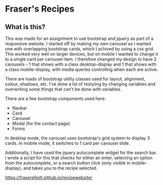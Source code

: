 # Fraser's Recipes

## What is this?

This was made for an assignment to use bootstrap and jquery as part of a responsive website. I started off by making my own carousel as I wanted one with overlapping bootstrap cards, which I achived by using a css grid. This worked very well on larger devices, but on mobile I wanted to change it to a single card per carousel-item. I therefore changed my design to have 2 carousels - 1 that shows with a class desktop-display and 1 that shows with a class mobile-display, with media queries controlling when each are active.

There are loads of bootstrap utility classes used for layout, alignment, colour, shadows, etc. I've done a lot of restyling by changing variables and overwriting some things that can't be done with variables.

There are a few bootstrap components used here:
- Navbar
- Card
- Carousel
- Modal (for the contact page)
- Forms

In desktop mode, the carousel uses bootstrap's grid system to display 3 cards. In mobile mode, it switches to 1 card per carousel slide.

Additionally, I have used the jquery autocomplete widget for the search bar. I wrote a script for this that checks for either an enter, selecting an option from the autocomplete, or a search button click (only visible in mobile-display), and takes you to the recipe selected.

https://fraserelliott.github.io/recipewebsite/
